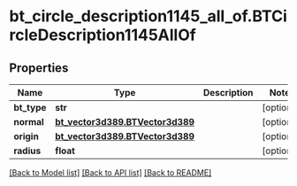 # bt_circle_description1145_all_of.BTCircleDescription1145AllOf

## Properties
Name | Type | Description | Notes
------------ | ------------- | ------------- | -------------
**bt_type** | **str** |  | [optional] 
**normal** | [**bt_vector3d389.BTVector3d389**](BTVector3d389.md) |  | [optional] 
**origin** | [**bt_vector3d389.BTVector3d389**](BTVector3d389.md) |  | [optional] 
**radius** | **float** |  | [optional] 

[[Back to Model list]](../README.md#documentation-for-models) [[Back to API list]](../README.md#documentation-for-api-endpoints) [[Back to README]](../README.md)


